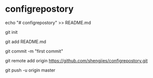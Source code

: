 # configrepostory
echo "# configrepostory" >> README.md

git init

git add README.md

git commit -m "first commit"

git remote add origin https://github.com/shengjies/configrepostory.git

git push -u origin master
